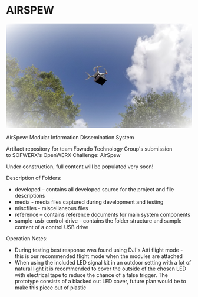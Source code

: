# AIRSPEW

![FTG AirSpew Logo](/media/pictures/ftgairspew.jpg)

AirSpew: Modular Information Dissemination System

Artifact repository for team Fowado Technology Group's submission to SOFWERX's OpenWERX Challenge: AirSpew

Under construction, full content will be populated very soon!

Description of Folders:
* developed – contains all developed source for the project and file descriptions
* media - media files captured during development and testing
* miscfiles - miscellaneous files
* reference – contains reference documents for main system components
* sample-usb-control-drive  – contains the folder structure and sample content of a control USB drive


Operation Notes:
* During testing best response was found using DJI's Atti flight mode - this is our recommended flight mode when the modules are attached
* When using the included LED signal kit in an outdoor setting with a lot of natural light it is recommended to cover the outside of the chosen LED with electrical tape to reduce the chance of a false trigger. The prototype consists of a blacked out LED cover, future plan would be to make this piece out of plastic

